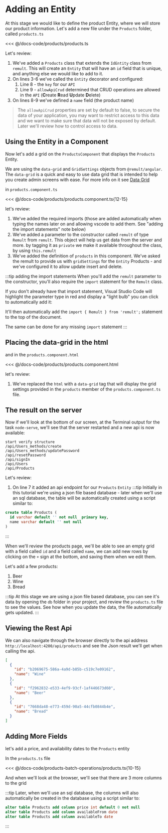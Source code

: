 # Adding an Entity
At this stage we would like to define the product Entity, where we will store our product information.
Let's add a new file under the `Products` folder, called `products.ts`


<<< @/docs-code/products/products.ts

Let's review:
1. We've added a `Products` class that extends the `IdEntity` class from `remult`. This will create an `Entity` that will have an `id` field that is unique, and anything else we would like to add to it.
2. On lines 3-6 we've called the `Entity` decorator and configured:
   1.  Line 8 - the `key` for our `API` 
   2.  Line 9 - `allowApiCrud` determined that CRUD operations are allowed in the `API` (**C**reate **R**ead **U**pdate **D**elete)
3. On lines 8-9 we've defined a `name` field (the product name)
   

>The `allowApiCrud` properties are set by default to false, to secure the data of your application, you may want to restrict access to this data and we want to make sure that data will not be exposed by default. Later we'll review how to control access to data.

## Using the Entity in a Component
Now let's add a grid on the `ProductsComponent` that displays the `Products` Entity.

We are using the `data-grid` and `GridSettings` objects from `@remult/angular`. The `data-grid` is a quick and easy to use data grid that is intended to help you create admin screens with ease. For more info on it see [Data Grid](datagrid)

in `products.component.ts`

<<< @/docs-code/products/products.component.ts{12-15} 

let's review:
1. We've added the required imports (those are added automatically when typing the names later on and allowing vscode to add them. See "adding the import statements" note below)
2. We've added a parameter to the constructor called `remult` of type `Remult` from `remult`. This object will help us get data from the server and more. by tagging it as `private` we make it available throughout the class, by using `this.remult`
3. We've added the definition of `products` in this component. We've asked the remult to provide us with `gridSettings` for the `Entity` Products - and we've configured it to allow update insert and delete.



:::tip adding the import statements
 When you'll add the `remult` parameter to the constructor, you'll also require the `import` statement for the `Remult` class.

 If you don't already have that import statement, Visual Studio Code will highlight the parameter type in red and display a "light bulb" you can click to automatically add it:



 It'll then automatically add the `import { Remult } from 'remult';` statement to the top of the document.

 The same can be done for any missing `import` statement 
:::

## Placing the data-grid in the html
and in the `products.component.html`

<<< @/docs-code/products/products.component.html

let's review:
1. We've replaced the `html` with a `data-grid` tag that will display the grid settings provided in the `products` member of the `products.component.ts` file.


## The result on the server
Now if we'll look at the bottom of our screen, at the Terminal output for the task `node-serve`, we'll see that the server restarted and a new api is now available:
```{7}
start verify structure
/api/Users_methods/create
/api/Users_methods/updatePassword
/api/resetPassword
/api/signIn
/api/Users
/api/Products
```
Let's review:
1. On line 7 it added an api endpoint for our `Products` `Entity`
:::tip
Initially in this tutorial we're using a json file based database - later when we'll use an sql database, the table will be automatically created using a script similar to:
```sql
create table Products (
  id varchar default '' not null  primary key,
  name varchar default '' not null
)
```
:::


When we'll review the products page, we'll be able to see an empty grid with a field called `id` and a field called `name`, we can add new rows by clicking on the `+` sign at the bottom, and saving them when we edit them.

Let's add a few products:
1. Beer
2. Wine
3. Bread


:::tip
At this stage we are using a json file based database, you can see it's data by opening the `db` folder in your project, and review the `products.ts` file to see the values.
See how when you update the data, the file automatically gets updated.
:::

## Viewing the Rest Api
We can also navigate through the browser directly to the api address `http://localhost:4200/api/products` and see the Json result we'll get when calling the api.

```json
[
  {
    "id": "b2069675-586a-4a9d-b85b-c519c7e09162",
    "name": "Wine"
  },
  {
    "id": "f2962832-e533-4ef9-93cf-1af446673d60",
    "name": "Beer"
  },
  {
    "id": "7668da48-e773-459d-90a5-44cfb0844b4e",
    "name": "Bread"
  }
]
```

## Adding More Fields
let's add a price, and availability dates to the `Products` entity

In the `products.ts` file

<<< @/docs-code/products-batch-operations/products.ts{10-15}


And when we'll look at the browser, we'll see that there are 3 more columns to the grid

:::tip
Later, when we'll use an sql database, the columns will also automatically be created in the database using a script similar to:
```sql
alter table Products add column price int default 0 not null
alter table Products add column availableFrom date
alter table Products add column availableTo date
```
:::


